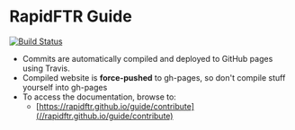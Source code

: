 # RapidFTR Guide

[![Build Status](https://travis-ci.org/rapidftr/guide.svg?branch=master)](https://travis-ci.org/rapidftr/guide)

* Commits are automatically compiled and deployed to GitHub pages using Travis.
* Compiled website is **force-pushed** to gh-pages, so don't compile stuff yourself into gh-pages
* To access the documentation, browse to:
  * [https://rapidftr.github.io/guide/contribute](//rapidftr.github.io/guide/contribute)
